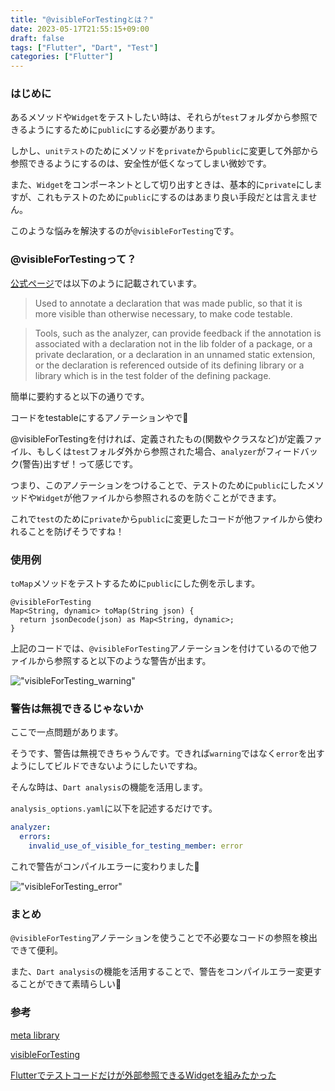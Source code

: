 ```yaml
---
title: "@visibleForTestingとは？"
date: 2023-05-17T21:55:15+09:00
draft: false
tags: ["Flutter", "Dart", "Test"]
categories: ["Flutter"]
---
```


### はじめに

あるメソッドや`Widget`をテストしたい時は、それらが`test`フォルダから参照できるようにするために`public`にする必要があります。

しかし、`unitテスト`のためにメソッドを`private`から`public`に変更して外部から参照できるようにするのは、安全性が低くなってしまい微妙です。

また、`Widget`をコンポーネントとして切り出すときは、基本的に`private`にしますが、これもテストのために`public`にするのはあまり良い手段だとは言えません。

このような悩みを解決するのが`@visibleForTesting`です。

### @visibleForTestingって？

[公式ページ](https://api.flutter.dev/flutter/meta/visibleForTesting-constant.html)では以下のように記載されています。

> Used to annotate a declaration that was made public, so that it is more visible than otherwise necessary, to make code testable.

> Tools, such as the analyzer, can provide feedback if
> the annotation is associated with a declaration not in the lib folder of a package, or a private declaration, or a declaration in an unnamed static extension, or
the declaration is referenced outside of its defining library or a library which is in the test folder of the defining package.

簡単に要約すると以下の通りです。

コードをtestableにするアノテーションやで💪

@visibleForTestingを付ければ、定義されたもの(関数やクラスなど)が定義ファイル、もしくは`test`フォルダ外から参照された場合、`analyzer`がフィードバック(警告)出すぜ！って感じです。

つまり、このアノテーションをつけることで、テストのために`public`にしたメソッドや`Widget`が他ファイルから参照されるのを防ぐことができます。

これで`test`のために`private`から`public`に変更したコードが他ファイルから使われることを防げそうですね！

### 使用例
`toMap`メソッドをテストするために`public`にした例を示します。

```
@visibleForTesting
Map<String, dynamic> toMap(String json) {
  return jsonDecode(json) as Map<String, dynamic>;
}
```

上記のコードでは、`@visibleForTesting`アノテーションを付けているので他ファイルから参照すると以下のような警告が出ます。

!["visibleForTesting_warning"](images/visibleForTesting_warning.png)


### 警告は無視できるじゃないか

ここで一点問題があります。

そうです、警告は無視できちゃうんです。できれば`warning`ではなく`error`を出すようにしてビルドできないようにしたいですね。

そんな時は、`Dart analysis`の機能を活用します。

`analysis_options.yaml`に以下を記述するだけです。

```yaml
analyzer:
  errors:
    invalid_use_of_visible_for_testing_member: error
```

これで警告がコンパイルエラーに変わりました🎉

!["visibleForTesting_error"](images/visibleForTesting_error.png)

### まとめ
`@visibleForTesting`アノテーションを使うことで不必要なコードの参照を検出できて便利。

また、`Dart analysis`の機能を活用することで、警告をコンパイルエラー変更することができて素晴らしい💪

### 参考
[meta library](https://api.flutter.dev/flutter/meta/meta-library.html)

[visibleForTesting](https://api.flutter.dev/flutter/meta/visibleForTesting-constant.html)

[Flutterでテストコードだけが外部参照できるWidgetを組みたかった](https://scrapbox.io/kurogoma4d-lab/Flutter%E3%81%A7%E3%83%86%E3%82%B9%E3%83%88%E3%82%B3%E3%83%BC%E3%83%89%E3%81%A0%E3%81%91%E3%81%8C%E5%A4%96%E9%83%A8%E5%8F%82%E7%85%A7%E3%81%A7%E3%81%8D%E3%82%8BWidget%E3%82%92%E7%B5%84%E3%81%BF%E3%81%9F%E3%81%8B%E3%81%A3%E3%81%9F)